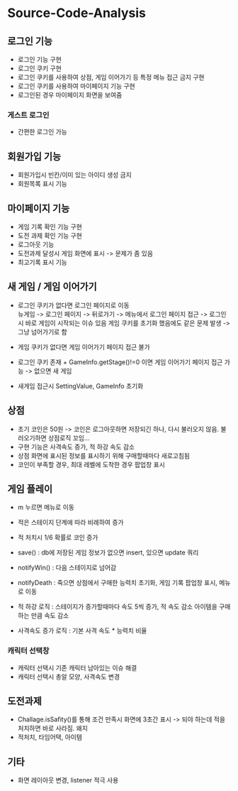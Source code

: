 # Source-Code-Analysis

## 로그인 기능

- 로그인 기능 구현
- 로그인 쿠키 구현
- 로그인 쿠키를 사용하여 상점, 게임 이어가기 등 특정 메뉴 접근 금지 구현
- 로그인 쿠키를 사용하여 마이페이지 기능 구현
- 로그인된 경우 마이페이지 화면을 보여줌

### 게스트 로그인

- 간편한 로그인 가능 

## 회원가입 기능

- 회원가입시 빈칸/이미 있는 아이디 생성 금지
- 회원목록 표시 기능

##  마이페이지 기능
- 게임 기록 확인 기능 구현
- 도전 과제 확인 기능 구현
- 로그아웃 기능
- 도전과제 달성시 게임 화면에 표시 -> 문제가 좀 있음
- 최고기록 표시 기능

## 새 게임 / 게임 이어가기

- 로그인 쿠키가 없다면 로그인 페이지로 이동 \
  뉴게임 -> 로그인 페이지 -> 뒤로가기 -> 메뉴에서 로그인 페이지 접근 -> 로그인 시 바로 게임이 시작되는 이슈 있음
  게임 쿠키를 초기화 했음에도 같은 문제 발생 -> 그냥 넘어가기로 함
  
- 게임 쿠키가 없다면 게임 이어가기 페이지 접근 불가
- 로그인 쿠키 존재 + GameInfo.getStage()!=0 이면 게임 이어가기 페이지 접근 가능
  -> 없으면 새 게임
- 새게임 접근시 SettingValue, GameInfo 초기화

## 상점
- 초기 코인은 50원
  -> 코인은 로그아웃하면 저장되긴 하나, 다시 불러오지 않음. 불러오기하면 상점로직 꼬임... 
- 구현 기능은 사격속도 증가, 적 하강 속도 감소
- 상점 화면에 표시된 정보를 표시하기 위해 구매할때마다 새로고침됨
- 코인이 부족할 경우, 최대 레벨에 도착한 경우 팝업창 표시

## 게임 플레이
- m 누르면 메뉴로 이동
- 적은 스테이지 단계에 따라 비례하여 증가
- 적 처치시 1/6 확률로 코인 증가

- save() : db에 저장된 게임 정보가 없으면 insert, 있으면 update 쿼리
- notifyWin() : 다음 스테이지로 넘어감
- notifyDeath : 죽으면 상점에서 구매한 능력치 초기화, 게임 기록 팝업창 표시, 메뉴로 이동

- 적 하강 로직 : 스테이지가 증가할때마다 속도 5씩 증가, 적 속도 감소 아이템을 구매하는 만큼 속도 감소
- 사격속도 증가 로직 : 기본 사격 속도 * 능력치 비율

### 캐릭터 선택창
- 캐릭터 선택시 기존 캐릭터 남아있는 이슈 해결
- 캐릭터 선택시 총알 모양, 사격속도 변경

## 도전과제
- Challage.isSafity()를 통해 조건 만족시 화면에 3초간 표시
  -> 되야 하는데 적을 처치하면 바로 사라짐. 왜지
- 적처치, 타임어택, 아이템 

## 기타
- 화면 레이아웃 변경, listener 적극 사용
